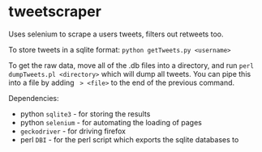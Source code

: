 # tweetscraper
Uses selenium to scrape a users tweets, filters out retweets too.

To store tweets in a sqlite format: `python getTweets.py <username>`

To get the raw data, move all of the .db files into a directory, and run `perl dumpTweets.pl <directory>` which will dump all tweets. You can pipe this into a file by adding ` > <file>` to the end of the previous command.


Dependencies: 
  * python `sqlite3` - for storing the results
  * python `selenium` - for automating the loading of pages
  * `geckodriver` - for driving firefox
  * perl `DBI` - for the perl script which exports the sqlite databases to 
